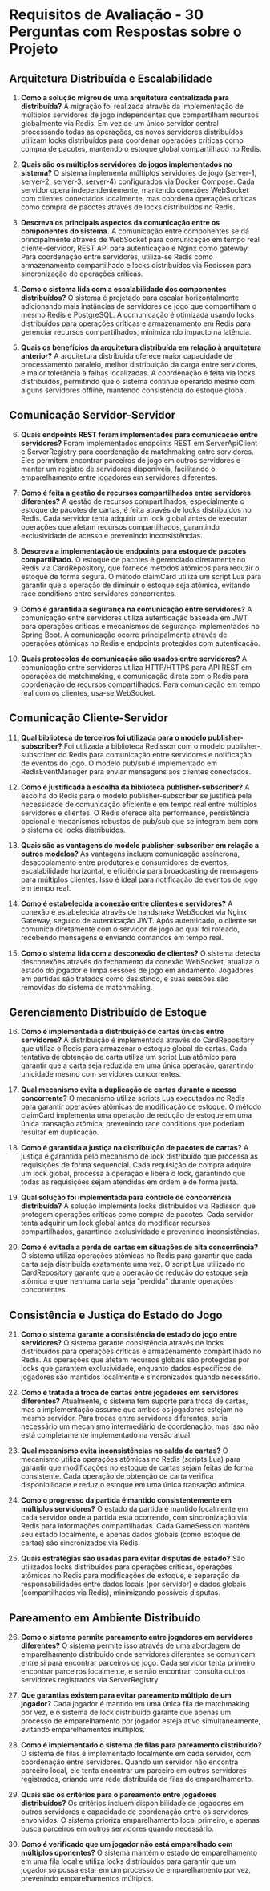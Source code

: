 # Requisitos de Avaliação - 30 Perguntas com Respostas sobre o Projeto

## Arquitetura Distribuída e Escalabilidade

1. **Como a solução migrou de uma arquitetura centralizada para distribuída?**
   A migração foi realizada através da implementação de múltiplos servidores de jogo independentes que compartilham recursos globalmente via Redis. Em vez de um único servidor central processando todas as operações, os novos servidores distribuídos utilizam locks distribuídos para coordenar operações críticas como compra de pacotes, mantendo o estoque global compartilhado no Redis.

2. **Quais são os múltiplos servidores de jogos implementados no sistema?**
   O sistema implementa múltiplos servidores de jogo (server-1, server-2, server-3, server-4) configurados via Docker Compose. Cada servidor opera independentemente, mantendo conexões WebSocket com clientes conectados localmente, mas coordena operações críticas como compra de pacotes através de locks distribuídos no Redis.

3. **Descreva os principais aspectos da comunicação entre os componentes do sistema.**
   A comunicação entre componentes se dá principalmente através de WebSocket para comunicação em tempo real cliente-servidor, REST API para autenticação e Nginx como gateway. Para coordenação entre servidores, utiliza-se Redis como armazenamento compartilhado e locks distribuídos via Redisson para sincronização de operações críticas.

4. **Como o sistema lida com a escalabilidade dos componentes distribuídos?**
   O sistema é projetado para escalar horizontalmente adicionando mais instâncias de servidores de jogo que compartilham o mesmo Redis e PostgreSQL. A comunicação é otimizada usando locks distribuídos para operações críticas e armazenamento em Redis para gerenciar recursos compartilhados, minimizando impacto na latência.

5. **Quais os benefícios da arquitetura distribuída em relação à arquitetura anterior?**
   A arquitetura distribuída oferece maior capacidade de processamento paralelo, melhor distribuição da carga entre servidores, e maior tolerância a falhas localizadas. A coordenação é feita via locks distribuídos, permitindo que o sistema continue operando mesmo com alguns servidores offline, mantendo consistência do estoque global.

## Comunicação Servidor-Servidor

6. **Quais endpoints REST foram implementados para comunicação entre servidores?**
   Foram implementados endpoints REST em ServerApiClient e ServerRegistry para coordenação de matchmaking entre servidores. Eles permitem encontrar parceiros de jogo em outros servidores e manter um registro de servidores disponíveis, facilitando o emparelhamento entre jogadores em servidores diferentes.

7. **Como é feita a gestão de recursos compartilhados entre servidores diferentes?**
   A gestão de recursos compartilhados, especialmente o estoque de pacotes de cartas, é feita através de locks distribuídos no Redis. Cada servidor tenta adquirir um lock global antes de executar operações que afetam recursos compartilhados, garantindo exclusividade de acesso e prevenindo inconsistências.

8. **Descreva a implementação de endpoints para estoque de pacotes compartilhado.**
   O estoque de pacotes é gerenciado diretamente no Redis via CardRepository, que fornece métodos atômicos para reduzir o estoque de forma segura. O método claimCard utiliza um script Lua para garantir que a operação de diminuir o estoque seja atômica, evitando race conditions entre servidores concorrentes.

9. **Como é garantida a segurança na comunicação entre servidores?**
   A comunicação entre servidores utiliza autenticação baseada em JWT para operações críticas e mecanismos de segurança implementados no Spring Boot. A comunicação ocorre principalmente através de operações atômicas no Redis e endpoints protegidos com autenticação.

10. **Quais protocolos de comunicação são usados entre servidores?**
    A comunicação entre servidores utiliza HTTP/HTTPS para API REST em operações de matchmaking, e comunicação direta com o Redis para coordenação de recursos compartilhados. Para comunicação em tempo real com os clientes, usa-se WebSocket.

## Comunicação Cliente-Servidor

11. **Qual biblioteca de terceiros foi utilizada para o modelo publisher-subscriber?**
    Foi utilizada a biblioteca Redisson com o modelo publisher-subscriber do Redis para comunicação entre servidores e notificação de eventos do jogo. O modelo pub/sub é implementado em RedisEventManager para enviar mensagens aos clientes conectados.

12. **Como é justificada a escolha da biblioteca publisher-subscriber?**
    A escolha do Redis para o modelo publisher-subscriber se justifica pela necessidade de comunicação eficiente e em tempo real entre múltiplos servidores e clientes. O Redis oferece alta performance, persistência opcional e mecanismos robustos de pub/sub que se integram bem com o sistema de locks distribuídos.

13. **Quais são as vantagens do modelo publisher-subscriber em relação a outros modelos?**
    As vantagens incluem comunicação assíncrona, desacoplamento entre produtores e consumidores de eventos, escalabilidade horizontal, e eficiência para broadcasting de mensagens para múltiplos clientes. Isso é ideal para notificação de eventos de jogo em tempo real.

14. **Como é estabelecida a conexão entre clientes e servidores?**
    A conexão é estabelecida através de handshake WebSocket via Nginx Gateway, seguido de autenticação JWT. Após autenticado, o cliente se comunica diretamente com o servidor de jogo ao qual foi roteado, recebendo mensagens e enviando comandos em tempo real.

15. **Como o sistema lida com a desconexão de clientes?**
    O sistema detecta desconexões através do fechamento da conexão WebSocket, atualiza o estado do jogador e limpa sessões de jogo em andamento. Jogadores em partidas são tratados como desistindo, e suas sessões são removidas do sistema de matchmaking.

## Gerenciamento Distribuído de Estoque

16. **Como é implementada a distribuição de cartas únicas entre servidores?**
    A distribuição é implementada através do CardRepository que utiliza o Redis para armazenar o estoque global de cartas. Cada tentativa de obtenção de carta utiliza um script Lua atômico para garantir que a carta seja reduzida em uma única operação, garantindo unicidade mesmo com servidores concorrentes.

17. **Qual mecanismo evita a duplicação de cartas durante o acesso concorrente?**
    O mecanismo utiliza scripts Lua executados no Redis para garantir operações atômicas de modificação de estoque. O método claimCard implementa uma operação de redução de estoque em uma única transação atômica, prevenindo race conditions que poderiam resultar em duplicação.

18. **Como é garantida a justiça na distribuição de pacotes de cartas?**
    A justiça é garantida pelo mecanismo de lock distribuído que processa as requisições de forma sequencial. Cada requisição de compra adquire um lock global, processa a operação e libera o lock, garantindo que todas as requisições sejam atendidas em ordem e de forma justa.

19. **Qual solução foi implementada para controle de concorrência distribuída?**
    A solução implementa locks distribuídos via Redisson que protegem operações críticas como compra de pacotes. Cada servidor tenta adquirir um lock global antes de modificar recursos compartilhados, garantindo exclusividade e prevenindo inconsistências.

20. **Como é evitada a perda de cartas em situações de alta concorrência?**
    O sistema utiliza operações atômicas no Redis para garantir que cada carta seja distribuída exatamente uma vez. O script Lua utilizado no CardRepository garante que a operação de redução do estoque seja atômica e que nenhuma carta seja "perdida" durante operações concorrentes.

## Consistência e Justiça do Estado do Jogo

21. **Como o sistema garante a consistência do estado do jogo entre servidores?**
    O sistema garante consistência através de locks distribuídos para operações críticas e armazenamento compartilhado no Redis. As operações que afetam recursos globais são protegidas por locks que garantem exclusividade, enquanto dados específicos de jogadores são mantidos localmente e sincronizados quando necessário.

22. **Como é tratada a troca de cartas entre jogadores em servidores diferentes?**
    Atualmente, o sistema tem suporte para troca de cartas, mas a implementação assume que ambos os jogadores estejam no mesmo servidor. Para trocas entre servidores diferentes, seria necessário um mecanismo intermediário de coordenação, mas isso não está completamente implementado na versão atual.

23. **Qual mecanismo evita inconsistências no saldo de cartas?**
    O mecanismo utiliza operações atômicas no Redis (scripts Lua) para garantir que modificações no estoque de cartas sejam feitas de forma consistente. Cada operação de obtenção de carta verifica disponibilidade e reduz o estoque em uma única transação atômica.

24. **Como o progresso da partida é mantido consistentemente em múltiplos servidores?**
    O estado da partida é mantido localmente em cada servidor onde a partida está ocorrendo, com sincronização via Redis para informações compartilhadas. Cada GameSession mantém seu estado localmente, e apenas dados globais (como estoque de cartas) são sincronizados via Redis.

25. **Quais estratégias são usadas para evitar disputas de estado?**
    São utilizados locks distribuídos para operações críticas, operações atômicas no Redis para modificações de estoque, e separação de responsabilidades entre dados locais (por servidor) e dados globais (compartilhados via Redis), minimizando possíveis disputas.

## Pareamento em Ambiente Distribuído

26. **Como o sistema permite pareamento entre jogadores em servidores diferentes?**
    O sistema permite isso através de uma abordagem de emparelhamento distribuído onde servidores diferentes se comunicam entre si para encontrar parceiros de jogo. Cada servidor tenta primeiro encontrar parceiros localmente, e se não encontrar, consulta outros servidores registrados via ServerRegistry.

27. **Que garantias existem para evitar pareamento múltiplo de um jogador?**
    Cada jogador é mantido em uma única fila de matchmaking por vez, e o sistema de lock distribuído garante que apenas um processo de emparelhamento por jogador esteja ativo simultaneamente, evitando emparelhamentos múltiplos.

28. **Como é implementado o sistema de filas para pareamento distribuído?**
    O sistema de filas é implementado localmente em cada servidor, com coordenação entre servidores. Quando um servidor não encontra parceiro local, ele tenta encontrar um parceiro em outros servidores registrados, criando uma rede distribuída de filas de emparelhamento.

29. **Quais são os critérios para o pareamento entre jogadores distribuídos?**
    Os critérios incluem disponibilidade de jogadores em outros servidores e capacidade de coordenação entre os servidores envolvidos. O sistema prioriza emparelhamento local primeiro, e apenas busca parceiros em outros servidores quando necessário.

30. **Como é verificado que um jogador não está emparelhado com múltiplos oponentes?**
    O sistema mantém o estado de emparelhamento em uma fila local e utiliza locks distribuídos para garantir que um jogador só possa estar em um processo de emparelhamento por vez, prevenindo emparelhamentos múltiplos.
